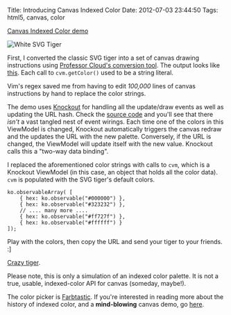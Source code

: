 Title: Introducing Canvas Indexed Color
Date: 2012-07-03 23:44:50
Tags: html5, canvas, color

[Canvas Indexed Color demo](/projects/canvas_indexed_color "Canvas Indexed Color demo")

![White SVG Tiger](/static/images/021/hahatiger.png)

First, I converted the classic SVG tiger into a set of canvas drawing
instructions using [Professor Cloud's conversion
tool](http://professorcloud.com/svg-to-canvas/ "Professor Cloud's conversion
tool").  The output looks like
[this](https://github.com/mwcz/mwcz/blob/master/blog/projects/canvas_indexed_color/vector_images.js
"Tiger image").  Each call to `cvm.getColor()` used to be a string literal.  

Vim's regex saved me from having to edit *100,000* lines of canvas instructions
by hand to replace the color strings.

The demo uses [Knockout](http://knockoutjs.com/ "Knockout JS") for handling all
the update/draw events as well as updating the URL hash.  Check the [source
code](https://github.com/mwcz/mwcz/blob/master/blog/projects/canvas_indexed_color/cic.js
"source code") and you'll see that there *isn't* a vast tangled nest of event
wirings.  Each time one of the colors in this ViewModel is changed, Knockout
automatically triggers the canvas redraw and the updates the URL with the new
palette.  Conversely, if the URL is changed, the ViewModel will update itself
with the new value.  Knockout calls this a "two-way data binding".  

I replaced the aforementioned color strings with calls to `cvm`, which is a
Knockout ViewModel (in this case, an object that holds all the color data).
`cvm` is populated with the SVG tiger's default colors.

    ko.observableArray( [
        { hex: ko.observable("#000000") },
        { hex: ko.observable("#323232") },
        // .... many more ....
        { hex: ko.observable("#ff727f") },
        { hex: ko.observable("#ffffff") }
    ]);

Play with the colors, then copy the URL and send your tiger to your friends.  :]

[Crazy tiger](/projects/canvas_indexed_color/#4c0000,#659900,#666666,#992600,#999999,#99cc32,#a51926,#a5264c,#b23259,#b26565,#b2b2b2,#cc3f4c,#cc7226,#cccccc,#e5668c,#e59999,#e5e5b2,B5E8E6,#ea8c4d,#ea8e51,#eb955c,#ec9961,#eea575,#efaa7c,#f1b288,#f2b892,#f3bf9c,#f4c6a8,#f5ccb0,#f8d8c4,#f8dcc8,#f9e2d3,#fae5d7,#fcf2eb,#ff727f,#ffffcc,#ffffff,#000000,#323232 "Crazy tiger").

Please note, this is only a simulation of an indexed color palette.  It is not
a true, usable, indexed-color API for canvas (someday, maybe!).

The color picker is [Farbtastic](https://github.com/mattfarina/farbtastic
"Farbtastic").  If you're interested in reading more about the history of
indexed color, and a **mind-blowing** canvas demo, go
[here](http://www.effectgames.com/effect/article.psp.html/joe/Old_School_Color_Cycling_with_HTML5
"Color cycling in HTML5 canvas").

